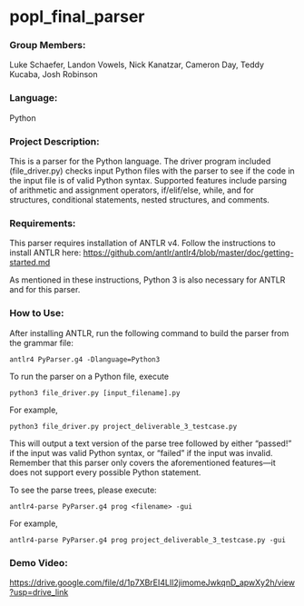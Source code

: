 # popl_final_parser

### Group Members: 
Luke Schaefer, Landon Vowels, Nick Kanatzar, Cameron Day, Teddy Kucaba, Josh Robinson

### Language:
Python

### Project Description:
This is a parser for the Python language. The driver program included (file_driver.py) 
checks input Python files with the parser to see if the code in the input file is of valid Python syntax.
Supported features include parsing of arithmetic and assignment operators, if/elif/else, while, and for structures,
conditional statements, nested structures, and comments.

### Requirements:
This parser requires installation of ANTLR v4. Follow the instructions to install ANTLR here:
https://github.com/antlr/antlr4/blob/master/doc/getting-started.md

As mentioned in these instructions, Python 3 is also necessary for ANTLR and for this parser.

### How to Use:
After installing ANTLR, run the following command to build the parser from the grammar file:
```
antlr4 PyParser.g4 -Dlanguage=Python3
```
To run the parser on a Python file, execute
```
python3 file_driver.py [input_filename].py
```
For example,
```
python3 file_driver.py project_deliverable_3_testcase.py
```
This will output a text version of the parse tree followed by either “passed!” if the input was valid Python syntax, or “failed” if the input was invalid. Remember that this parser only covers the aforementioned features—it does not support every possible Python statement.

To see the parse trees, please execute: 
```
antlr4-parse PyParser.g4 prog <filename> -gui 
```
For example,
```
antlr4-parse PyParser.g4 prog project_deliverable_3_testcase.py -gui
```

### Demo Video:
https://drive.google.com/file/d/1p7XBrEI4LIl2jimomeJwkqnD_apwXy2h/view?usp=drive_link
